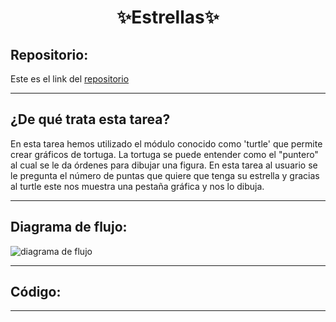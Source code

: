 <h1 align="center">	✨Estrellas✨</h1>

<h2>Repositorio:</h2>

Este es el link del [repositorio](https://github.com/albabernal03/estrella-)

***
<h2>¿De qué trata esta tarea?</h2>

En esta tarea hemos utilizado el módulo conocido como 'turtle' que permite crear gráficos de tortuga. La tortuga se puede entender como el "puntero" al cual se le da órdenes para dibujar una figura. En esta tarea al usuario se le pregunta el número de puntas que quiere que tenga su estrella y gracias al turtle este nos muestra una pestaña gráfica y nos lo dibuja.

***

<h2>Diagrama de flujo:</h2>

![diagrama de flujo](https://user-images.githubusercontent.com/91721875/146825699-743bec85-cc81-46f1-b544-be8df02cbe53.jpg)


***

<h2>Código:</h2>

***
